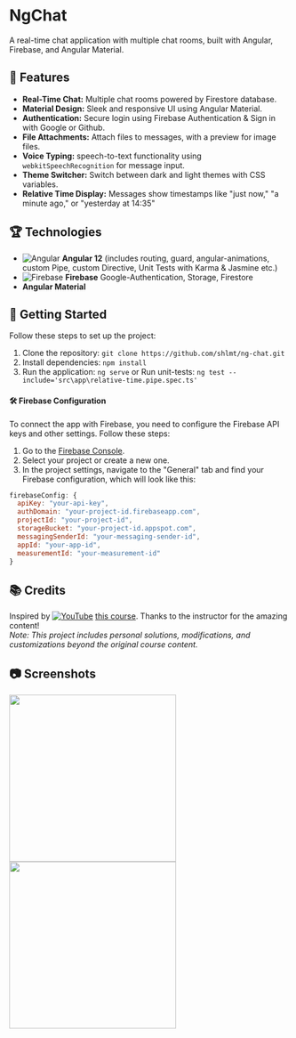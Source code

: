 # NgChat

A real-time chat application with multiple chat rooms, built with Angular, Firebase, and Angular Material.

## 🎉 Features

- **Real-Time Chat:** Multiple chat rooms powered by Firestore database.
- **Material Design:** Sleek and responsive UI using Angular Material.
- **Authentication:** Secure login using Firebase Authentication & Sign in with Google or Github.
- **File Attachments:** Attach files to messages, with a preview for image files.
- **Voice Typing:** speech-to-text functionality using `webkitSpeechRecognition` for message input.
- **Theme Switcher:** Switch between dark and light themes with CSS variables.
- **Relative Time Display:** Messages show timestamps like "just now," "a minute ago," or "yesterday at 14:35"

## 🏆 Technologies

- ![Angular](https://img.shields.io/badge/Angular-12-brightgreen?style=for-the-badge&logo=angular&logoColor=white) **Angular 12**  (includes routing, guard, angular-animations, custom Pipe, custom Directive, Unit Tests with Karma & Jasmine etc.)
- ![Firebase](https://img.shields.io/badge/Firebase-ffca28?style=for-the-badge&logo=firebase&logoColor=black) **Firebase** Google-Authentication, Storage, Firestore
- **Angular Material**

## 🚀 Getting Started

Follow these steps to set up the project:

1. Clone the repository: ```git clone https://github.com/shlmt/ng-chat.git```
2. Install dependencies: ```npm install```
3. Run the application: ```ng serve``` or Run unit-tests: ```ng test --include='src\app\relative-time.pipe.spec.ts'```
#### 🛠️ Firebase Configuration
To connect the app with Firebase, you need to configure the Firebase API keys and other settings. Follow these steps:
1. Go to the [Firebase Console](https://console.firebase.google.com/).
2. Select your project or create a new one.
3. In the project settings, navigate to the "General" tab and find your Firebase configuration, which will look like this:
```javascript
firebaseConfig: {
  apiKey: "your-api-key",
  authDomain: "your-project-id.firebaseapp.com",
  projectId: "your-project-id",
  storageBucket: "your-project-id.appspot.com",
  messagingSenderId: "your-messaging-sender-id",
  appId: "your-app-id",
  measurementId: "your-measurement-id"
}
```

## 📚 Credits
Inspired by [![YouTube](https://upload.wikimedia.org/wikipedia/commons/thumb/4/42/YouTube_icon_%282013-2017%29.png/20px-YouTube_icon_%282013-2017%29.png)](https://www.youtube.com/playlist?list=PLjMCGG-3Are1OsXa-TTGSZBjT5ij3HAVn)
[this course](https://www.youtube.com/playlist?list=PLjMCGG-3Are1OsXa-TTGSZBjT5ij3HAVn). Thanks to the instructor for the amazing content! </br>
*Note: This project includes personal solutions, modifications, and customizations beyond the original course content.*

## 📷 Screenshots
<img src="https://github.com/user-attachments/assets/81b58767-377c-413b-aefd-5219469d44d7" height="300px"/>  
<img src="https://github.com/user-attachments/assets/b48a7870-baf5-4ef4-b8b4-963b8993d072" height="300px"/>





